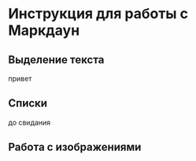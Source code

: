 # Инструкция для работы с Маркдаун

## Выделение текста

привет

## Списки

до свидания

## Работа с изображениями
